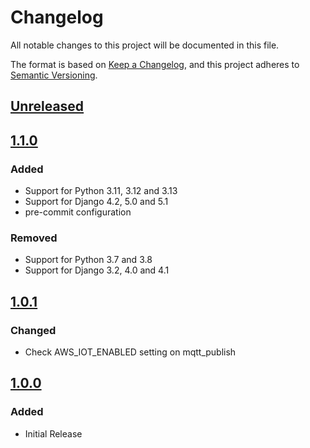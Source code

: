 # Changelog
All notable changes to this project will be documented in this file.

The format is based on [Keep a Changelog](https://keepachangelog.com/en/1.0.0/),
and this project adheres to [Semantic Versioning](https://semver.org/spec/v2.0.0.html).

## [Unreleased]

## [1.1.0]
### Added
- Support for Python 3.11, 3.12 and 3.13
- Support for Django 4.2, 5.0 and 5.1
- pre-commit configuration

### Removed
- Support for Python 3.7 and 3.8
- Support for Django 3.2, 4.0 and 4.1

## [1.0.1]
### Changed
- Check AWS_IOT_ENABLED setting on mqtt_publish

## [1.0.0]
### Added
- Initial Release

[Unreleased]: https://github.com/anexia/django-aws-iot/compare/v1.1.0...HEAD
[1.1.0]: https://pypi.org/project/django-aws-iot/1.1.0/
[1.0.1]: https://pypi.org/project/django-aws-iot/1.0.1/
[1.0.0]: https://pypi.org/project/django-aws-iot/1.0.0/
